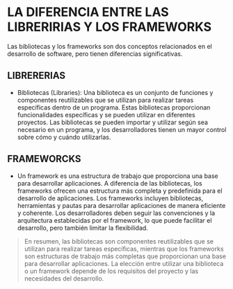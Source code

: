 # LA DIFERENCIA ENTRE LAS LIBRERIRIAS Y LOS FRAMEWORKS
Las bibliotecas y los frameworks son dos conceptos relacionados en el desarrollo de software, pero tienen diferencias significativas.
## LIBRERERIAS 
* Bibliotecas (Libraries): Una biblioteca es un conjunto de funciones y componentes reutilizables que se utilizan para realizar tareas específicas dentro de un programa. Estas bibliotecas proporcionan funcionalidades específicas y se pueden utilizar en diferentes proyectos. Las bibliotecas se pueden importar y utilizar según sea necesario en un programa, y los desarrolladores tienen un mayor control sobre cómo y cuándo utilizarlas. 
## FRAMEWORCKS
* Un framework es una estructura de trabajo que proporciona una base para desarrollar aplicaciones. A diferencia de las bibliotecas, los frameworks ofrecen una estructura más completa y predefinida para el desarrollo de aplicaciones. Los frameworks incluyen bibliotecas, herramientas y pautas para desarrollar aplicaciones de manera eficiente y coherente. Los desarrolladores deben seguir las convenciones y la arquitectura establecidas por el framework, lo que puede facilitar el desarrollo, pero también limitar la flexibilidad. 
 
>En resumen, las bibliotecas son componentes reutilizables que se utilizan para realizar tareas específicas, mientras que los frameworks son estructuras de trabajo más completas que proporcionan una base para desarrollar aplicaciones. La elección entre utilizar una biblioteca o un framework depende de los requisitos del proyecto y las necesidades del desarrollo.